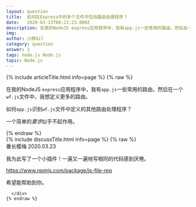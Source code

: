 ```yaml
---
layout: question
title:  如何在Express中的多个文件中包括路由处理程序？
date:   2020-03-23T06:21:23.000Z
description: 在我的NodeJS express应用程序中，我有app.js一些常用的路由。然后在一个wf.js文件中，我想定义更多的路由。如何app.js识别wf...
img: 
author: 小胖Gil
category: question
answer: 1
tags: node.js Node.js
topic: Node.js
---
```

<div class="article-root">
  <div class="article">
    {% include articleTitle.html info=page %}
    {% raw %}
    <div class="article-content"><p><font style="vertical-align: inherit;"><font style="vertical-align: inherit;">在我的NodeJS </font></font><code>express</code><font style="vertical-align: inherit;"><font style="vertical-align: inherit;">应用程序中，我有</font></font><code>app.js</code><font style="vertical-align: inherit;"><font style="vertical-align: inherit;">一些常用的路由。</font><font style="vertical-align: inherit;">然后在一个</font></font><code>wf.js</code><font style="vertical-align: inherit;"><font style="vertical-align: inherit;">文件中，我想定义更多的路由。</font></font></p>

<p><font style="vertical-align: inherit;"><font style="vertical-align: inherit;">如何</font></font><code>app.js</code><font style="vertical-align: inherit;"><font style="vertical-align: inherit;">识别</font></font><code>wf.js</code><font style="vertical-align: inherit;"><font style="vertical-align: inherit;">文件中</font><font style="vertical-align: inherit;">定义的其他路由处理程序</font><font style="vertical-align: inherit;">？</font></font></p>

<p><font style="vertical-align: inherit;"><font style="vertical-align: inherit;">一个简单的</font></font><em><font style="vertical-align: inherit;"><font style="vertical-align: inherit;">要求</font></font></em><font style="vertical-align: inherit;"><font style="vertical-align: inherit;">似乎不起作用。</font></font></p></div>
    {% endraw %}
  </div>

  <div class="discuss-wrapper">
    {% include discussTitle.html info=page %}
    {% raw %}
    <div class="discuss-item">
        <div class="discuss-parent">
          <div class="discuss-meta">
            <span class="discuss-user">番长樱梅</span>
            <span class="discuss-time">2020.03.23</span>
          </div>
          <div class="discuss-comment"><p><font style="vertical-align: inherit;"><font style="vertical-align: inherit;">我为此写了一个小插件！</font><font style="vertical-align: inherit;">一遍又一遍地写相同的代码感到厌倦。</font></font></p>

<p><a href="https://www.npmjs.com/package/js-file-req" rel="nofollow noreferrer"><font style="vertical-align: inherit;"><font style="vertical-align: inherit;">https://www.npmjs.com/package/js-file-req</font></font></a></p>

<p><font style="vertical-align: inherit;"><font style="vertical-align: inherit;">希望能帮助到你。</font></font></p></div>
        </div>
        
      </div>
    {% endraw %}
  </div>
<div>
